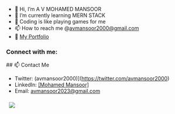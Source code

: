 

- 👋 Hi, I’m A V MOHAMED MANSOOR
- 🌱 I’m currently learning MERN STACK
- 💞 Coding is like playing games for me
- 📫 How to reach me @avmansoor2000@gmail.com
- 🧰 <a href="">My Portfolio</a>




<h3 align="left">Connect with me:</h3>
## 📫 Contact Me


- Twitter: (avmansoor2000)](https://twitter.com/avmansoor2000)
- LinkedIn: [[Mohamed Mansoor]](https://www.linkedin.com/in/mohamed-mansoor-00b948242/)
- Email: avmansoor2023@gmail.com



<a href="https://github.com/avmansoor2000 ">
  <img align="center" style="margin:0.5rem" src="https://github-readme-stats.vercel.app/api/top-langs/?username=Imad-Ibrahim-K&hide=html,css&title_color=ffffff&text_color=c9cacc&icon_color=4AB197&bg_color=1A2B34" />
</a>
<br>
<br>


